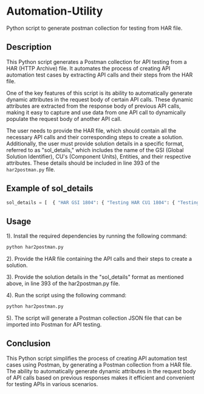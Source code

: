 # Automation-Utility
Python script to generate postman collection for testing from HAR file.

## Description
This Python script generates a Postman collection for API testing from a HAR (HTTP Archive) file. It automates the process of creating API automation test cases by extracting API calls and their steps from the HAR file.

One of the key features of this script is its ability to automatically generate dynamic attributes in the request body of certain API calls. These dynamic attributes are extracted from the response body of previous API calls, making it easy to capture and use data from one API call to dynamically populate the request body of another API call.

The user needs to provide the HAR file, which should contain all the necessary API calls and their corresponding steps to create a solution. Additionally, the user must provide solution details in a specific format, referred to as "sol_details," which includes the name of the GSI (Global Solution Identifier), CU's (Component Units), Entities, and their respective attributes. These details should be included in line 393 of the `har2postman.py` file.

## Example of sol_details
```python
sol_details = [  { "HAR GSI 1804": { "Testing HAR CU1 1804": { "Testing HAR Entity1": ["name", "place"] } "Testing HAR CU2 1804": { "Testing HAR Entity1":     ["name", "place"]} } } ]
```

## Usage
1). Install the required dependencies by running the following command:

```sh
python har2postman.py
```

2). Provide the HAR file containing the API calls and their steps to create a solution.

3). Provide the solution details in the "sol_details" format as mentioned above, in line 393 of the har2postman.py file.

4). Run the script using the following command:
```python
python har2postman.py
```

5). The script will generate a Postman collection JSON file that can be imported into Postman for API testing.

## Conclusion

This Python script simplifies the process of creating API automation test cases using Postman, by generating a Postman collection from a HAR file. The ability to automatically generate dynamic attributes in the request body of API calls based on previous responses makes it efficient and convenient for testing APIs in various scenarios.
